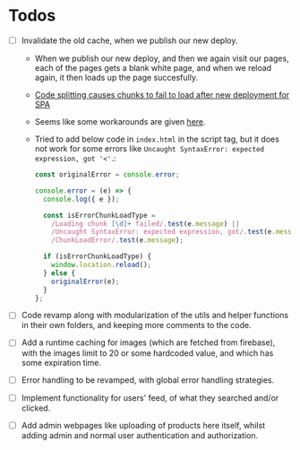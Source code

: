 # Todos

- [ ] Invalidate the old cache, when we publish our new deploy.

  - When we publish our new deploy, and then we again visit our pages, each of the pages gets a blank white page, and when we reload again, it then loads up the page succesfully.
  - [Code splitting causes chunks to fail to load after new deployment for SPA](https://stackoverflow.com/questions/44601121/code-splitting-causes-chunks-to-fail-to-load-after-new-deployment-for-spa)
  - Seems like some workarounds are given [here](https://stackoverflow.com/questions/53704950/webpack-code-splitting-loading-chunk-failed-error-wrong-file-path).
  - Tried to add below code in `index.html` in the script tag, but it does not work for some errors like `Uncaught SyntaxError: expected expression, got '<'`.:

    ```js
    const originalError = console.error;

    console.error = (e) => {
      console.log({ e });

      const isErrorChunkLoadType =
        /Loading chunk [\d]+ failed/.test(e.message) ||
        /Uncaught SyntaxError: expected expression, got/.test(e.message) ||
        /ChunkLoadError/.test(e.message);

      if (isErrorChunkLoadType) {
        window.location.reload();
      } else {
        originalError(e);
      }
    };
    ```

- [ ] Code revamp along with modularization of the utils and helper functions in their own folders, and keeping more comments to the code.
- [ ] Add a runtime caching for images (which are fetched from firebase), with the images limit to 20 or some hardcoded value, and which has some expiration time.
- [ ] Error handling to be revamped, with global error handling strategies.
- [ ] Implement functionality for users' feed, of what they searched and/or clicked.
- [ ] Add admin webpages like uploading of products here itself, whilst adding admin and normal user authentication and authorization.
